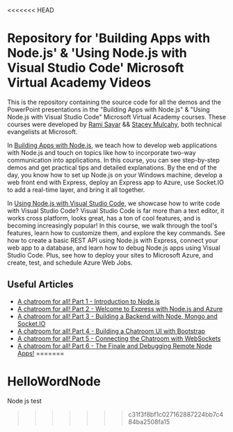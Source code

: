 <<<<<<< HEAD
# Repository for 'Building Apps with Node.js' & 'Using Node.js with Visual Studio Code' Microsoft Virtual Academy Videos

This is the repository containing the source code for all the demos and the PowerPoint presentations in the "Building Apps with Node.js" & "Using Node.js with Visual Studio Code" Microsoft Virtual Academy courses. These courses were developed by [Rami Sayar](https://twitter.com/ramisayar) && [Stacey Mulcahy](https://twitter.com/bitchwhocodes), both technical evangelists at Microsoft. 

In [Building Apps with Node.js](https://www.microsoftvirtualacademy.com/en-US/training-courses/building-apps-with-node-js-jump-start-8422), we teach how to develop web applications with Node.js and touch on topics like how to incorporate two-way communication into applications. In this course, you can see step-by-step demos and get practical tips and detailed explanations. By the end of the day, you know how to set up Node.js on your Windows machine, develop a web front end with Express, deploy an Express app to Azure, use Socket.IO to add a real-time layer, and bring it all together.

In [Using Node.js with Visual Studio Code](http://www.microsoftvirtualacademy.com/liveevents/using-node-js-with-visual-studio-code), we showcase how to write code with Visual Studio Code? Visual Studio Code is far more than a text editor, it works cross platform, looks great, has a ton of cool features, and is becoming increasingly popular! In this course, we walk through the tool's features, learn how to customize them, and explore the key commands. See how to create a basic REST API using Node.js with Express, connect your web app to a database, and learn how to debug Node.js apps using Visual Studio Code. Plus, see how to deploy your sites to Microsoft Azure, and create, test, and schedule Azure Web Jobs.

## Useful Articles

* [A chatroom for all! Part 1 - Introduction to Node.js](http://blogs.msdn.com/b/cdndevs/archive/2014/09/04/node-js-tutorial-series-a-chatroom-for-all-part-1-introduction-to-node.aspx)
* [A chatroom for all! Part 2 - Welcome to Express with Node.js and Azure](http://blogs.msdn.com/b/cdndevs/archive/2014/09/11/a-chatroom-for-all-part-2-welcome-to-express-with-node-js-and-azure.aspx)
* [A chatroom for all! Part 3 - Building a Backend with Node, Mongo and Socket.IO](http://blogs.msdn.com/b/cdndevs/archive/2014/09/19/a-chatroom-for-all-part-3-building-a-backend-with-node-mongo-and-socket-io.aspx)
* [A chatroom for all! Part 4 - Building a Chatroom UI with Bootstrap](http://blogs.msdn.com/b/cdndevs/archive/2014/09/25/a-chatroom-for-all-part-4-building-a-chatroom-ui-with-bootstrap-node-js.aspx)
* [A chatroom for all! Part 5 - Connecting the Chatroom with WebSockets](http://blogs.msdn.com/b/cdndevs/archive/2014/10/03/a-chatroom-for-all-part-5-connecting-the-chatroom-with-websockets.aspx)
* [A chatroom for all! Part 6 - The Finale and Debugging Remote Node Apps!](http://blogs.msdn.com/b/cdndevs/archive/2014/10/10/a-chatroom-for-all-part-6-the-finale-and-debugging-remote-node-apps.aspx)
=======
# HelloWordNode
Node js test
>>>>>>> c31f3f8bf1c027162887224bb7c484ba2508fa15

